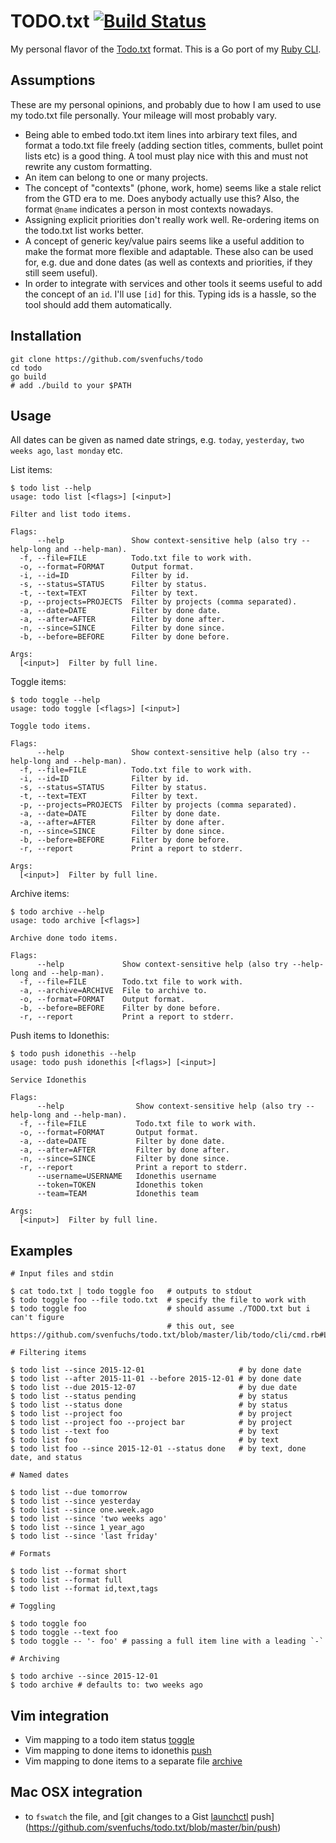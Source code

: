 # TODO.txt [![Build Status](https://secure.travis-ci.org/svenfuchs/todo.png?branch=master)](https://travis-ci.org/svenfuchs/todo.txt)

My personal flavor of the [Todo.txt](https://github.com/ginatrapani/todo.txt-cli/wiki/The-Todo.txt-Format)
format. This is a Go port of my [Ruby CLI](https://github.com/svenfuchs/todo.txt).

## Assumptions

These are my personal opinions, and probably due to how I am used to use my
todo.txt file personally. Your mileage will most probably vary.

* Being able to embed todo.txt item lines into arbirary text files, and format
  a todo.txt file freely (adding section titles, comments, bullet point lists
  etc) is a good thing. A tool must play nice with this and must not rewrite
  any custom formatting.
* An item can belong to one or many projects.
* The concept of "contexts" (phone, work, home) seems like a stale relict from
  the GTD era to me. Does anybody actually use this? Also, the format `@name`
  indicates a person in most contexts nowadays.
* Assigning explicit priorities don't really work well. Re-ordering items on
  the todo.txt list works better.
* A concept of generic key/value pairs seems like a useful addition to make the
  format more flexible and adaptable. These also can be used for, e.g. due and
  done dates (as well as contexts and priorities, if they still seem useful).
* In order to integrate with services and other tools it seems useful to add
  the concept of an `id`. I'll use `[id]` for this. Typing ids is a hassle, so
  the tool should add them automatically.

## Installation

```
git clone https://github.com/svenfuchs/todo
cd todo
go build
# add ./build to your $PATH
```

## Usage

All dates can be given as named date strings, e.g. `today`, `yesterday`, `two
weeks ago`, `last monday` etc.

List items:

```
$ todo list --help
usage: todo list [<flags>] [<input>]

Filter and list todo items.

Flags:
      --help               Show context-sensitive help (also try --help-long and --help-man).
  -f, --file=FILE          Todo.txt file to work with.
  -o, --format=FORMAT      Output format.
  -i, --id=ID              Filter by id.
  -s, --status=STATUS      Filter by status.
  -t, --text=TEXT          Filter by text.
  -p, --projects=PROJECTS  Filter by projects (comma separated).
  -a, --date=DATE          Filter by done date.
  -a, --after=AFTER        Filter by done after.
  -n, --since=SINCE        Filter by done since.
  -b, --before=BEFORE      Filter by done before.

Args:
  [<input>]  Filter by full line.
```

Toggle items:

```
$ todo toggle --help
usage: todo toggle [<flags>] [<input>]

Toggle todo items.

Flags:
      --help               Show context-sensitive help (also try --help-long and --help-man).
  -f, --file=FILE          Todo.txt file to work with.
  -i, --id=ID              Filter by id.
  -s, --status=STATUS      Filter by status.
  -t, --text=TEXT          Filter by text.
  -p, --projects=PROJECTS  Filter by projects (comma separated).
  -a, --date=DATE          Filter by done date.
  -a, --after=AFTER        Filter by done after.
  -n, --since=SINCE        Filter by done since.
  -b, --before=BEFORE      Filter by done before.
  -r, --report             Print a report to stderr.

Args:
  [<input>]  Filter by full line.
```

Archive items:

```
$ todo archive --help
usage: todo archive [<flags>]

Archive done todo items.

Flags:
      --help             Show context-sensitive help (also try --help-long and --help-man).
  -f, --file=FILE        Todo.txt file to work with.
  -a, --archive=ARCHIVE  File to archive to.
  -o, --format=FORMAT    Output format.
  -b, --before=BEFORE    Filter by done before.
  -r, --report           Print a report to stderr.
```

Push items to Idonethis:

```
$ todo push idonethis --help
usage: todo push idonethis [<flags>] [<input>]

Service Idonethis

Flags:
      --help                Show context-sensitive help (also try --help-long and --help-man).
  -f, --file=FILE           Todo.txt file to work with.
  -o, --format=FORMAT       Output format.
  -a, --date=DATE           Filter by done date.
  -a, --after=AFTER         Filter by done after.
  -n, --since=SINCE         Filter by done since.
  -r, --report              Print a report to stderr.
      --username=USERNAME   Idonethis username
      --token=TOKEN         Idonethis token
      --team=TEAM           Idonethis team

Args:
  [<input>]  Filter by full line.
```

## Examples

```
# Input files and stdin

$ cat todo.txt | todo toggle foo   # outputs to stdout
$ todo toggle foo --file todo.txt  # specify the file to work with
$ todo toggle foo                  # should assume ./TODO.txt but i can't figure
                                   # this out, see https://github.com/svenfuchs/todo.txt/blob/master/lib/todo/cli/cmd.rb#L29

# Filtering items

$ todo list --since 2015-12-01                     # by done date
$ todo list --after 2015-11-01 --before 2015-12-01 # by done date
$ todo list --due 2015-12-07                       # by due date
$ todo list --status pending                       # by status
$ todo list --status done                          # by status
$ todo list --project foo                          # by project
$ todo list --project foo --project bar            # by project
$ todo list --text foo                             # by text
$ todo list foo                                    # by text
$ todo list foo --since 2015-12-01 --status done   # by text, done date, and status

# Named dates

$ todo list --due tomorrow
$ todo list --since yesterday
$ todo list --since one.week.ago
$ todo list --since 'two weeks ago'
$ todo list --since 1_year_ago
$ todo list --since 'last friday'

# Formats

$ todo list --format short
$ todo list --format full
$ todo list --format id,text,tags

# Toggling

$ todo toggle foo
$ todo toggle --text foo
$ todo toggle -- '- foo' # passing a full item line with a leading `-`

# Archiving

$ todo archive --since 2015-12-01
$ todo archive # defaults to: two weeks ago
```


## Vim integration

* Vim mapping to a todo item status [toggle](https://github.com/svenfuchs/vim-todo.txt/blob/master/ftplugin/todo.vim#L1)
* Vim mapping to done items to idonethis [push](https://github.com/svenfuchs/vim-todo.txt/blob/master/ftplugin/todo.vim#L2)
* Vim mapping to done items to a separate file [archive](https://github.com/svenfuchs/vim-todo.txt/blob/master/ftplugin/todo.vim#L3)

## Mac OSX integration

* to `fswatch` the file, and [git changes to a Gist [launchctl](https://github.com/svenfuchs/todo.txt/blob/master/etc/me.todo-watch.plist) push](https://github.com/svenfuchs/todo.txt/blob/master/bin/push)
